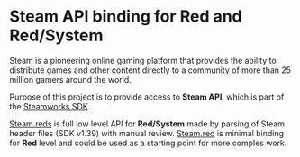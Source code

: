 # Steam API binding for Red and Red/System

Steam is a pioneering online gaming platform that provides the ability to distribute games and other content directly to a community of more than 25 million gamers around the world. 

Purpose of this project is to provide access to **Steam API**, which is part of the [Steamworks SDK](https://partner.steamgames.com/).

[Steam.reds](Red-Steam/Steam.reds) is full low level API for **Red/System** made by parsing of Steam header files (SDK v1.39) with manual review.
[Steam.red](Red-Steam/Steam.red) is minimal binding for **Red** level and could be used as a starting point for more comples work. 

